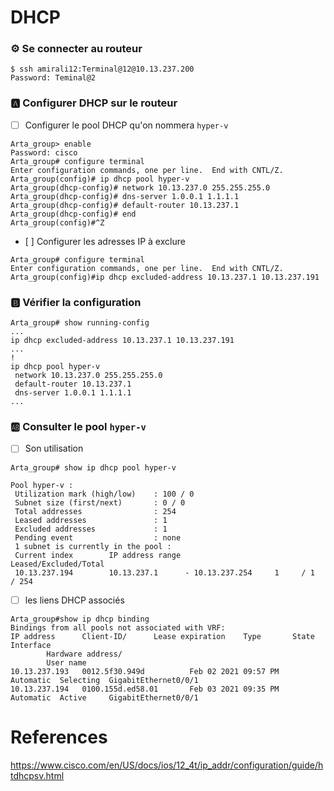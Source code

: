 # DHCP 

### :gear: Se connecter au routeur

```
$ ssh amirali12:Terminal@12@10.13.237.200
Password: Teminal@2
```

### :a: Configurer DHCP sur le routeur

- [ ] Configurer le pool DHCP qu'on nommera `hyper-v` 

```
Arta_group> enable
Password: cisco
Arta_group# configure terminal 
Enter configuration commands, one per line.  End with CNTL/Z.
Arta_group(config)# ip dhcp pool hyper-v
Arta_group(dhcp-config)# network 10.13.237.0 255.255.255.0
Arta_group(dhcp-config)# dns-server 1.0.0.1 1.1.1.1
Arta_group(dhcp-config)# default-router 10.13.237.1
Arta_group(dhcp-config)# end
Arta_group(config)#^Z
```

- [ ] Configurer les adresses IP à exclure

```
Arta_group# configure terminal 
Enter configuration commands, one per line.  End with CNTL/Z.
Arta_group(config)#ip dhcp excluded-address 10.13.237.1 10.13.237.191
```

### :b: Vérifier la configuration

```
Arta_group# show running-config
...
ip dhcp excluded-address 10.13.237.1 10.13.237.191
...
!
ip dhcp pool hyper-v
 network 10.13.237.0 255.255.255.0
 default-router 10.13.237.1 
 dns-server 1.0.0.1 1.1.1.1 
...
```

### :ab: Consulter le pool `hyper-v`

- [ ] Son utilisation

``` 
Arta_group# show ip dhcp pool hyper-v

Pool hyper-v :
 Utilization mark (high/low)    : 100 / 0
 Subnet size (first/next)       : 0 / 0 
 Total addresses                : 254
 Leased addresses               : 1
 Excluded addresses             : 1
 Pending event                  : none
 1 subnet is currently in the pool :
 Current index        IP address range                    Leased/Excluded/Total
 10.13.237.194        10.13.237.1      - 10.13.237.254     1     / 1     / 254  
```

- [ ] les liens DHCP associés

```
Arta_group#show ip dhcp binding     
Bindings from all pools not associated with VRF:
IP address      Client-ID/ 		Lease expiration 	Type       State      Interface
		Hardware address/
		User name
10.13.237.193   0012.5f30.949d          Feb 02 2021 09:57 PM    Automatic  Selecting  GigabitEthernet0/0/1
10.13.237.194   0100.155d.ed58.01       Feb 03 2021 09:35 PM    Automatic  Active     GigabitEthernet0/0/1
```

# References

https://www.cisco.com/en/US/docs/ios/12_4t/ip_addr/configuration/guide/htdhcpsv.html

